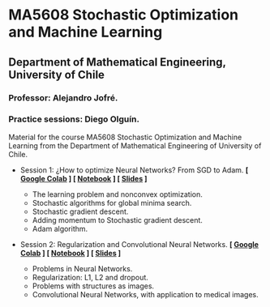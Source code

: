 # MA5608 Stochastic Optimization and Machine Learning
 
## Department of Mathematical Engineering, University of Chile

### Professor: Alejandro Jofré.
### Practice sessions: Diego Olguín.

Material for the course MA5608 Stochastic Optimization and Machine Learning from the Department of Mathematical Engineering of University of Chile. 

* Session 1: ¿How to optimize Neural Networks? From SGD to Adam. **[ [Google Colab](https://colab.research.google.com/drive/1lIQ2XqpzwXmR_geu8yJ8oLOojb3WNI34?usp=sharing) ] [ [Notebook](https://github.com/diegoolguinw/MA5608_stochastic_optimization_machine_learning/blob/main/notebooks/Session1.ipynb) ] [ [Slides](https://github.com/diegoolguinw/MA5608_stochastic_optimization_machine_learning/blob/main/slides/Session1.pdf) ]**
  - The learning problem and nonconvex optimization.
  - Stochastic algorithms for global minima search.
  - Stochastic gradient descent.
  - Adding momentum to Stochastic gradient descent.
  - Adam algorithm.

* Session 2: Regularization and Convolutional Neural Networks. **[ [Google Colab](https://colab.research.google.com/drive/1kMXCkdmcHpR_P88owWki2cqndFtCzq2h?usp=sharing) ] [ [Notebook](https://github.com/diegoolguinw/MA5608_stochastic_optimization_machine_learning/blob/main/notebooks/Session2.ipynb) ] [ [Slides](https://github.com/diegoolguinw/MA5608_stochastic_optimization_machine_learning/blob/main/slides/Session2.pdf) ]**
  - Problems in Neural Networks.
  - Regularization: L1, L2 and dropout.
  - Problems with structures as images.
  - Convolutional Neural Networks, with application to medical images.
